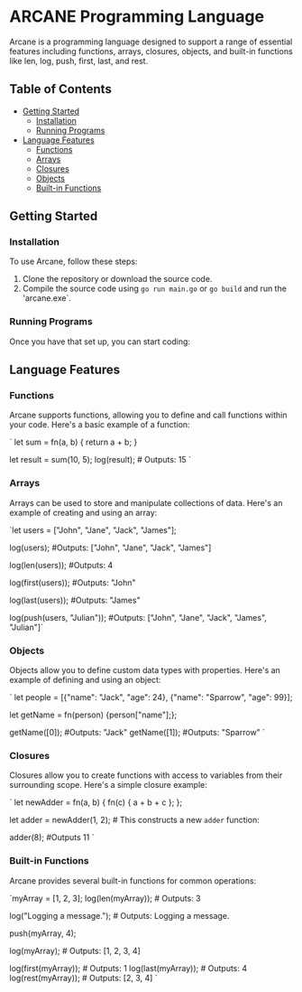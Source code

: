 # ARCANE Programming Language

Arcane is a programming language designed to support a range of essential features including functions, arrays, closures, objects, and built-in functions like len, log, push, first, last, and rest.

## Table of Contents

- [Getting Started](#getting-started)
  - [Installation](#installation)
  - [Running Programs](#running-programs)
- [Language Features](#language-features)
  - [Functions](#functions)
  - [Arrays](#arrays)
  - [Closures](#closures)
  - [Objects](#objects)
  - [Built-in Functions](#built-in-functions)

## Getting Started

### Installation

To use Arcane, follow these steps:

1. Clone the repository or download the source code.
2. Compile the source code using `go run main.go` or `go build` and run the 'arcane.exe`.

### Running Programs

Once you have that set up, you can start coding:

## Language Features

### Functions

Arcane supports functions, allowing you to define and call functions within your code. Here's a basic example of a function:

`
let sum = fn(a, b) {
return a + b;
}

let result = sum(10, 5);
log(result); # Outputs: 15
`

### Arrays

Arrays can be used to store and manipulate collections of data. Here's an example of creating and using an array:

`let users = ["John", "Jane", "Jack", "James"];

log(users); #Outputs: ["John", "Jane", "Jack", "James"]

log(len(users)); #Outputs: 4

log(first(users)); #Outputs: "John"

log(last(users)); #Outputs: "James"

log(push(users, "Julian")); #Outputs: ["John", "Jane", "Jack", "James", "Julian"]`

### Objects

Objects allow you to define custom data types with properties. Here's an example of defining and using an object:

`
let people = [{"name": "Jack", "age": 24}, {"name": "Sparrow", "age": 99}];

let getName = fn(person) {person["name"];};

getName([0]); #Outputs: "Jack"
getName([1]); #Outputs: "Sparrow"
`

### Closures

Closures allow you to create functions with access to variables from their surrounding scope. Here's a simple closure example:

`
let newAdder = fn(a, b) {
fn(c) { a + b + c };
};

let adder = newAdder(1, 2); # This constructs a new `adder` function:

adder(8); #Outputs 11
`

### Built-in Functions

Arcane provides several built-in functions for common operations:

`myArray = [1, 2, 3];
log(len(myArray)); # Outputs: 3

log("Logging a message."); # Outputs: Logging a message.

push(myArray, 4);

log(myArray); # Outputs: [1, 2, 3, 4]

log(first(myArray)); # Outputs: 1
log(last(myArray)); # Outputs: 4
log(rest(myArray)); # Outputs: [2, 3, 4]
`
